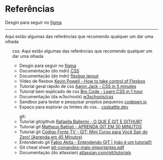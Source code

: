 # Referências

<span>Desgin para seguir no</span> <a href="https://www.figma.com/file/uxtjf8rjZu3f5OfADyLpGz/Winery-cp-1?type=design&node-id=0-1&mode=design&t=099kRp0lLuvsPuh6-0">figma</a>
<hr>

Aqui estão algumas das referências que recomendo qualquer um dar uma olhada

<ul>
css:
Aqui estão algumas das referências que recomendo qualquer um dar uma olhada
<ul>
    <li>
        <span>Desgin para seguir no</span> <a href="https://www.figma.com/file/uxtjf8rjZu3f5OfADyLpGz/Winery-cp-1?type=design&node-id=0-1&mode=design&t=099kRp0lLuvsPuh6-0">figma</a>
    </li>
    <li>
        <span>Documentação (do mdn)</span> <a href="https://developer.mozilla.org/pt-BR/docs/Web/CSS">CSS</a>
    </li>
    <li>
        <span>Documentação (do mdn)</span> <a href="https://developer.mozilla.org/pt-BR/docs/Web/CSS/CSS_flexible_box_layout">flexbox layout</a>
    </li>
    <li>
        <span>Vídeo de flexbox </span> <a href="https://youtu.be/4vqGTHX_Bbg">Kevin Powell - How to take control of Flexbox</a>
    </li>
    <li>
        <span>Tutorial geral rápido de css</span> <a href="https://youtu.be/Z4pCqK-V_Wo">Aaron Jack - CSS in 5 minutes</a>
    </li>
    <li>
        <span>Tutorial bem explicado de css</span> <a href="https://youtu.be/wRNinF7YQqQ">Bro Code - Learn CSS in 1 hour</a>
    </li>
    <li>
        <span>Documentação (da w3schools)</span> <a href="https://www.w3schools.com/css/default.asp">w3schools/css</a>
    </li>
    <li>
        <span>Sandbox para testar e pesquisar projetos pequenos </span> <a href="https://codepen.io/">codepen.io</a>
    </li>
    <li>
        <span>Espaço para explorar os limites do css...</span> <a href="https://cssbattle.dev/">cssbattle.dev</a>
    </li>
</ul>
<ul>
    git: 
    <li>
        <span>Tutorial git/github</span> <a href="https://youtu.be/DqTITcMq68k">Rafaella Ballerini - O QUE É GIT E GITHUB?</a>
    </li>
    <li>
        <span>Tutorial git</span> <a href="https://youtu.be/Zwv9qRyVeU4">Matheus Battisti - APRENDA GIT EM 30 MINUTOS</a>
    </li>
    <li>
        <span>Tutorial git</span> <a href="https://youtu.be/ts-H3W1uLMM">Código Fonte TV - GIT: Mini Curso para Você Sair do Zero! (Aprenda em 45 Minutos)</a>
    </li>
    <li>
        <span>Entendendo git</span> <a href="https://youtu.be/6Czd1Yetaac">Fabio Akita - Entendendo GIT | (não é um tutorial!)</a>
    </li>
    <li>
        <span>Git cheat sheet</span> <a href="https://education.github.com/git-cheat-sheet-education.pdf">git-comandos-mais-importantes.pdf</a>
    </li>
    <li>
        <span>Documentação (do atlassian)</span> <a href="https://www.atlassian.com/git/tutorials">atlassian.com/git/tutorials</a>
    </li>
</ul>
